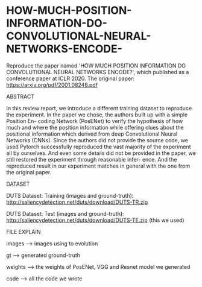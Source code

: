 # HOW-MUCH-POSITION-INFORMATION-DO-CONVOLUTIONAL-NEURAL-NETWORKS-ENCODE-
Reproduce the paper named 'HOW MUCH POSITION INFORMATION DO CONVOLUTIONAL NEURAL NETWORKS ENCODE?', which published as a conference paper at ICLR 2020. The original paper: https://arxiv.org/pdf/2001.08248.pdf



ABSTRACT

In this review report, we introduce a different training dataset to reproduce the experiment. In the paper we chose, the authors built up with a simple Position En- coding Network (PosENet) to verify the hypothesis of how much and where the position information while offering clues about the positional information which derived from deep Convolutional Neural Networks (CNNs). Since the authors did not provide the source code, we used Pytorch successfully reproduced the vast majority of the experiment all by ourselves. And even some details did not be provided in the paper, we still restored the experiment through reasonable infer- ence. And the reproduced result in our experiment matches in general with the one from the original paper.



DATASET

DUTS Dataset: Training (images and ground-truth): http://saliencydetection.net/duts/download/DUTS-TR.zip

DUTS Dataset: Test (images and ground-truth): http://saliencydetection.net/duts/download/DUTS-TE.zip (this we used)



FILE EXPLAIN

images --> images using to evolution

gt --> generated ground-truth

weights --> the weights of PosENet, VGG and Resnet model we generated

code --> all the code we wrote

